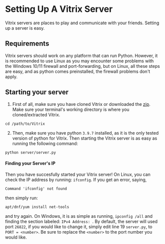 # Setting Up A Vitrix Server

Vitrix servers are places to play and communicate with your friends. Setting up a server is easy.


## Requirements
Vitrix servers should work on any platform that can run Python. However, it is recommended to use Linux as you may encounter some problems with
the Windows 10/11 firewall and port-forwarding, but on Linux, all these steps are easy, and as python comes preinstalled, the firewall problems don't apply.

## Starting your server
1. First of all, make sure you have cloned Vitrix or downloaded the [zip](https://github.com/ShadityZ/Vitrix/archive/refs/heads/master.zip).
Make sure your terminal's working directory is where you cloned/extracted Vitrix.
```
cd /path/to/Vitrix
```
2. Then, make sure you have python ```3.9.7``` installed, as it is the only tested version of python for Vitrix. Then starting the Vitrix server is
as easy as running the following command:
```
python server/server.py
```
#### Finding your Server's IP
Then you have succesfully started your Vitrix server! On Linux, you can check the IP address by running: ```ifconfig```. If you get an error, saying,
```
Command 'ifconfig' not found
```
then simply run:
```
apt/dnf/yum install net-tools
```
and try again. On Windows, it is as simple as running, ```ipconfig /all``` and finding the section labeled: ```IPv4 Address: ```. By default, the
server will used port ```26822```, if you would like to change it, simply edit line 19 ```server.py```, to ```PORT = <number>```. Be sure to replace the 
```<number>``` to the port number you would like.
